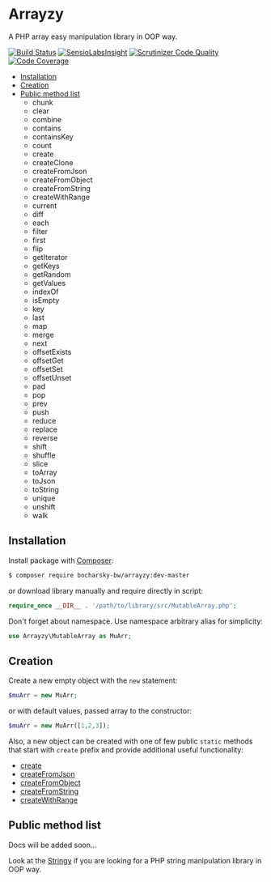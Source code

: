 # Arrayzy

A PHP array easy manipulation library in OOP way.

[![Build Status](https://travis-ci.org/bocharsky-bw/Arrayzy.svg?branch=master)](https://travis-ci.org/bocharsky-bw/Arrayzy)
[![SensioLabsInsight](https://insight.sensiolabs.com/projects/e0235f5d-a89b-4add-b3c6-45813d2bf9eb/mini.png)](https://insight.sensiolabs.com/projects/e0235f5d-a89b-4add-b3c6-45813d2bf9eb)
[![Scrutinizer Code Quality](https://scrutinizer-ci.com/g/bocharsky-bw/Arrayzy/badges/quality-score.png?b=master)](https://scrutinizer-ci.com/g/bocharsky-bw/Arrayzy/?branch=master)
[![Code Coverage](https://scrutinizer-ci.com/g/bocharsky-bw/Arrayzy/badges/coverage.png?b=master)](https://scrutinizer-ci.com/g/bocharsky-bw/Arrayzy/?branch=master)

* [Installation](#installation)
* [Creation](#creation)
* [Public method list](#public-method-list)
    * chunk
    * clear
    * combine
    * contains
    * containsKey
    * count
    * create
    * createClone
    * createFromJson
    * createFromObject
    * createFromString
    * createWithRange
    * current
    * diff
    * each
    * filter
    * first
    * flip
    * getIterator
    * getKeys
    * getRandom
    * getValues
    * indexOf
    * isEmpty
    * key
    * last
    * map
    * merge
    * next
    * offsetExists
    * offsetGet
    * offsetSet
    * offsetUnset
    * pad
    * pop
    * prev
    * push
    * reduce
    * replace
    * reverse
    * shift
    * shuffle
    * slice
    * toArray
    * toJson
    * toString
    * unique
    * unshift
    * walk

## Installation

Install package with [Composer](https://getcomposer.org/):

``` bash
$ composer require bocharsky-bw/arrayzy:dev-master
```

or download library manually and require directly in script:

``` php
require_once __DIR__ . '/path/to/library/src/MutableArray.php';
```

Don't forget about namespace. Use namespace arbitrary alias for simplicity:

``` php
use Arrayzy\MutableArray as MuArr;
```

## Creation

Create a new empty object with the `new` statement:

``` php
$muArr = new MuArr;
```

or with default values, passed array to the constructor:

``` php
$muArr = new MuArr([1,2,3]);
```

Also, a new object can be created with one of few public `static` methods
that start with `create` prefix and provide additional useful functionality:

* [create](#create)
* [createFromJson](#createFromJson)
* [createFromObject](#createFromObject)
* [createFromString](#createFromString)
* [createWithRange](#createWithRange)

## Public method list

Docs will be added soon...

Look at the [Stringy](https://github.com/danielstjules/Stringy) if you are looking for a PHP string manipulation library in OOP way.
